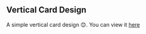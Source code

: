 ## Vertical Card Design

A simple vertical card design 😊. You can view it [here](https://thisisyinka.github.io/rectangular-card/)
